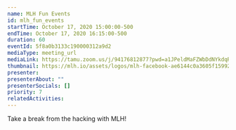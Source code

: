 ```yaml
---
name: MLH Fun Events
id: mlh_fun_events
startTime: October 17, 2020 15:00:00-500
endTime: October 17, 2020 16:15:00-500
duration: 60
eventId: 5f8a0b3133c190000312a9d2
mediaType: meeting_url
mediaLink: https://tamu.zoom.us/j/94176812877?pwd=a1JPeldMaFZWbDdNYkdqRHNaUUk3Zz09
thumbnail: https://mlh.io/assets/logos/mlh-facebook-ae6144c0a3605f15992ee2970616db8d.jpg
presenter:
presenterAbout: ""
presenterSocials: []
priority: 7
relatedActivities:
---
```


Take a break from the hacking with MLH!
